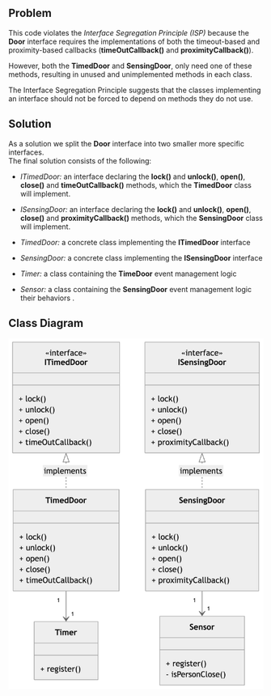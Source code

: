 ## Problem
This code violates the *Interface Segregation Principle (ISP)* because the **Door** interface requires the implementations of both the timeout-based and proximity-based callbacks (**timeOutCallback()** and **proximityCallback()**). 

However, both the **TimedDoor** and **SensingDoor**, only need one of these methods, resulting in unused and unimplemented methods in each class. 

The Interface Segregation Principle suggests that the classes implementing an interface should not be forced to depend on methods they do not use.


## Solution
As a solution we split the **Door** interface into two smaller more specific interfaces.  
The final solution consists of the following: 

- *ITimedDoor:* an interface declaring the **lock()** and **unlock()**, **open()**, **close()** and **timeOutCallback()** methods, which the **TimedDoor** class will implement.

- *ISensingDoor:* an interface declaring the **lock()** and **unlock()**, **open()**, **close()** and **proximityCallback()** methods, which the **SensingDoor** class will implement.

- *TimedDoor:* a concrete class implementing the **ITimedDoor** interface 

- *SensingDoor:* a concrete class implementing the **ISensingDoor** interface 

- *Timer:* a class containing the **TimeDoor** event management logic

- *Sensor:* a class containing the **SensingDoor** event management logic
 their behaviors .

## Class Diagram
<!-- ![](class-diagram.png) -->
<img src="class-diagram.png" alt="drawing" width="700" style="display: block; margin: 0 auto"/>

